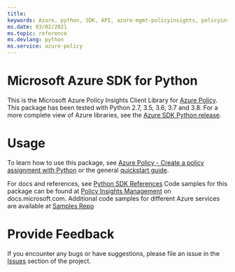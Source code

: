 ```yaml
---
title: 
keywords: Azure, python, SDK, API, azure-mgmt-policyinsights, policyinsights
ms.date: 03/02/2021
ms.topic: reference
ms.devlang: python
ms.service: azure-policy
---
```

# Microsoft Azure SDK for Python

This is the Microsoft Azure Policy Insights Client Library for [Azure Policy](/azure/governance/policy).
This package has been tested with Python 2.7, 3.5, 3.6, 3.7 and 3.8.
For a more complete view of Azure libraries, see the [Azure SDK Python release](https://aka.ms/azsdk/python/all).

# Usage

To learn how to use this package, see [Azure Policy - Create a policy assignment with Python](/azure/governance/policy/assign-policy-python) or the general [quickstart guide](https://aka.ms/azsdk/python/mgmt).

For docs and references, see [Python SDK References](/python/api/overview/azure/)
Code samples for this package can be found at [Policy Insights Management](/samples/browse/?languages=python&term=Getting%20started%20-%20Managing&terms=Getting%20started%20-%20Managing) on docs.microsoft.com.
Additional code samples for different Azure services are available at [Samples Repo](https://aka.ms/azsdk/python/mgmt/samples)

# Provide Feedback

If you encounter any bugs or have suggestions, please file an issue in the
[Issues](https://github.com/Azure/azure-sdk-for-python/issues)
section of the project.



